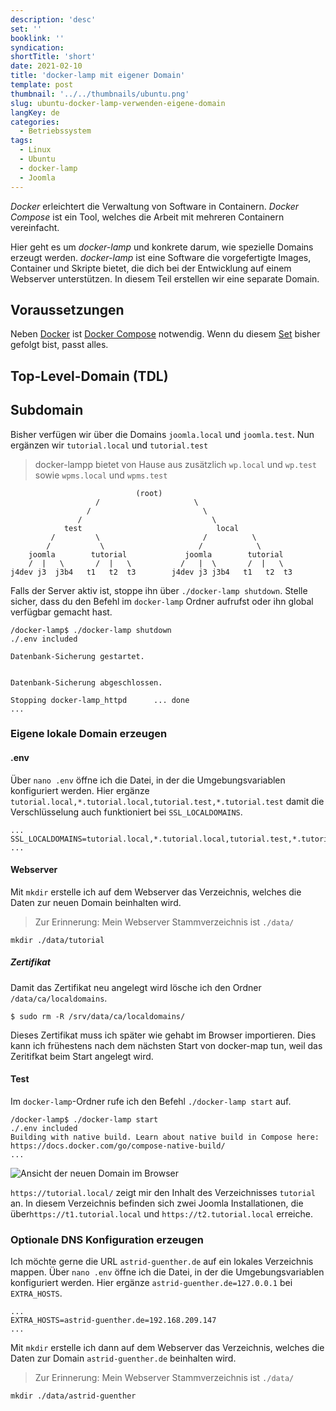 ```yaml
---
description: 'desc'
set: ''
booklink: ''
syndication:
shortTitle: 'short'
date: 2021-02-10
title: 'docker-lamp mit eigener Domain'
template: post
thumbnail: '../../thumbnails/ubuntu.png'
slug: ubuntu-docker-lamp-verwenden-eigene-domain
langKey: de
categories:
  - Betriebssystem
tags:
  - Linux
  - Ubuntu
  - docker-lamp
  - Joomla
---
```










_Docker_ erleichtert die Verwaltung von Software in Containern. _Docker Compose_ ist ein Tool, welches die Arbeit mit mehreren Containern vereinfacht.

Hier geht es um _docker-lamp_ und konkrete darum, wie spezielle Domains erzeugt werden. _docker-lamp_ ist eine Software die vorgefertigte Images, Container und Skripte bietet, die dich bei der Entwicklung auf einem Webserver unterstützen. In diesem Teil erstellen wir eine separate Domain.<!-- \index{docker-lamp! Domain} -->


## Voraussetzungen

Neben [Docker](/ubuntu-docker-einrichten-docker-lamp) ist [Docker Compose](/ubuntu-docker-compose-einrichten-docker-lamp) notwendig. Wenn du diesem [Set](mein-ubuntu-rechner-mit-docker-lamp-themen/) bisher gefolgt bist, passt alles.

## Top-Level-Domain (TDL)

## Subdomain

Bisher verfügen wir über die Domains `joomla.local` und `joomla.test`. Nun ergänzen wir `tutorial.local` und `tutorial.test`

> docker-lampp bietet von Hause aus zusätzlich `wp.local` und `wp.test` sowie `wpms.local` und `wpms.test`

```
                            (root)
                   /                     \
                 /                         \
               /                             \
            test                              local
         /         \                       /          \
        /           \                     /            \
    joomla        tutorial             joomla        tutorial
    /  |   \       /  |   \           /   |  \       /  |   \
j4dev j3  j3b4   t1   t2  t3        j4dev j3 j3b4   t1   t2  t3
```

Falls der Server aktiv ist, stoppe ihn über `./docker-lamp shutdown`. Stelle sicher, dass du den Befehl im `docker-lamp` Ordner aufrufst oder ihn global verfügbar gemacht hast.

```
/docker-lamp$ ./docker-lamp shutdown
./.env included

Datenbank-Sicherung gestartet.


Datenbank-Sicherung abgeschlossen.

Stopping docker-lamp_httpd      ... done
...
```

### Eigene lokale Domain erzeugen

#### .env

Über `nano .env` öffne ich die Datei, in der die Umgebungsvariablen konfiguriert werden. Hier ergänze `tutorial.local,*.tutorial.local,tutorial.test,*.tutorial.test`  damit die Verschlüsselung auch funktioniert bei `SSL_LOCALDOMAINS`.

```
...
SSL_LOCALDOMAINS=tutorial.local,*.tutorial.local,tutorial.test,*.tutorial.test
...
```

#### Webserver

Mit `mkdir` erstelle ich auf dem Webserver das Verzeichnis, welches die Daten zur neuen Domain beinhalten wird.

> Zur Erinnerung: Mein Webserver Stammverzeichnis ist `./data/`

```
mkdir ./data/tutorial
```

##### Zertifikat

Damit das Zertifikat neu angelegt wird lösche ich den Ordner `/data/ca/localdomains`.

```
$ sudo rm -R /srv/data/ca/localdomains/
```

Dieses Zertifikat muss ich später wie gehabt im Browser importieren. Dies kann ich frühestens nach dem nächsten Start von docker-map tun, weil das Zeritifkat beim Start angelegt wird.

#### Test

Im `docker-lamp`-Ordner rufe ich den Befehl `./docker-lamp start` auf.

```
/docker-lamp$ ./docker-lamp start
./.env included
Building with native build. Learn about native build in Compose here: https://docs.docker.com/go/compose-native-build/
...
```

![Ansicht der neuen Domain im Browser](/images/neuedomain.png)

`https://tutorial.local/` zeigt mir den Inhalt des Verzeichnisses `tutorial` an. In diesem Verzeichnis befinden sich zwei Joomla Installationen, die über`https://t1.tutorial.local` und `https://t2.tutorial.local` erreiche.

### Optionale DNS Konfiguration erzeugen

Ich möchte gerne die URL `astrid-guenther.de` auf ein lokales Verzeichnis mappen. Über `nano .env` öffne ich die Datei, in der die Umgebungsvariablen konfiguriert werden. Hier ergänze `astrid-guenther.de=127.0.0.1` bei `EXTRA_HOSTS`. 

```
...
EXTRA_HOSTS=astrid-guenther.de=192.168.209.147
...
```

Mit `mkdir` erstelle ich dann auf dem Webserver das Verzeichnis, welches die Daten zur Domain `astrid-guenther.de` beinhalten wird.

> Zur Erinnerung: Mein Webserver Stammverzeichnis ist `./data/`

```
mkdir ./data/astrid-guenther
```

<img src="https://vg02.met.vgwort.de/na/3cb53e3046464e33bca6719d817f7426" width="1" height="1" alt="">
